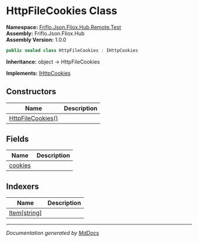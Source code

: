 ﻿<!--  
  <auto-generated>   
    The contents of this file were generated by a tool.  
    Changes to this file may be list if the file is regenerated  
  </auto-generated>   
-->

# HttpFileCookies Class

**Namespace:** [Friflo.Json.Fliox.Hub.Remote.Test](../index.md)  
**Assembly:** Friflo.Json.Fliox.Hub  
**Assembly Version:** 1.0.0

```csharp
public sealed class HttpFileCookies : IHttpCookies
```

**Inheritance:** object → HttpFileCookies

**Implements:** [IHttpCookies](../../IHttpCookies/index.md)

## Constructors

| Name                                       | Description |
| ------------------------------------------ | ----------- |
| [HttpFileCookies()](constructors/index.md) |             |

## Fields

| Name                         | Description |
| ---------------------------- | ----------- |
| [cookies](fields/cookies.md) |             |

## Indexers

| Name                               | Description |
| ---------------------------------- | ----------- |
| [Item\[string\]](indexers/Item.md) |             |

___

*Documentation generated by [MdDocs](https://github.com/ap0llo/mddocs)*
